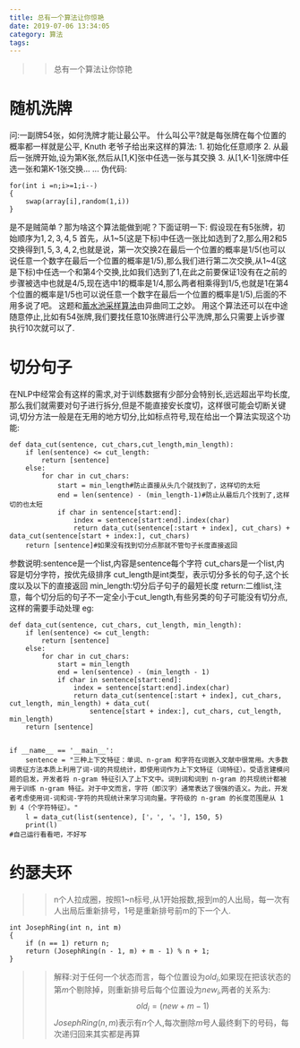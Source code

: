 ```yaml
---
title: 总有一个算法让你惊艳
date: 2019-07-06 13:34:05
category: 算法
tags:
---
```

>>总有一个算法让你惊艳

# 随机洗牌
问:一副牌54张，如何洗牌才能让最公平。
什么叫公平?就是每张牌在每个位置的概率都一样就是公平, Knuth 老爷子给出来这样的算法:
    1. 初始化任意顺序
    2. 从最后一张牌开始,设为第K张,然后从[1,K]张中任选一张与其交换
    3. 从[1,K-1]张牌中任选一张和第K-1张交换... ...
伪代码:
```
for(int i =n;i>=1;i--)
{
    swap(array[i],random(1,i))
}
```
是不是贼简单？那为啥这个算法能做到呢？下面证明一下:
假设现在有5张牌，初始顺序为$1,2,3,4,5$
首先，从1~5(这是下标)中任选一张比如选到了2,那么用2和5交换得到$1,5,3,4,2$,也就是说，第一次交换2在最后一个位置的概率是1/5(也可以说任意一个数字在最后一个位置的概率是1/5),那么我们进行第二次交换,从1~4(这是下标)中任选一个和第4个交换,比如我们选到了1,在此之前要保证1没有在之前的步骤被选中也就是4/5,现在选中1的概率是1/4,那么两者相乘得到1/5,也就是1在第4个位置的概率是1/5也可以说任意一个数字在最后一个位置的概率是1/5),后面的不用多说了吧。
这题和[蓄水池采样算法](https://lingyixia.github.io/2019/04/14/PoolSampling/)由异曲同工之妙。
用这个算法还可以在中途随意停止,比如有54张牌,我们要找任意10张牌进行公平洗牌,那么只需要上诉步骤执行10次就可以了.

#  切分句子
在NLP中经常会有这样的需求,对于训练数据有少部分会特别长,远远超出平均长度,那么我们就需要对句子进行拆分,但是不能直接安长度切，这样很可能会切断关键词,切分方法一般是在无用的地方切分,比如标点符号,现在给出一个算法实现这个功能:
```
def data_cut(sentence, cut_chars,cut_length,min_length):
    if len(sentence) <= cut_length:
        return [sentence]
    else:
        for char in cut_chars:
            start = min_length#防止直接从头几个就找到了，这样切的太短
            end = len(sentence) - (min_length-1)#防止从最后几个找到了,这样切的也太短
            if char in sentence[start:end]:
                index = sentence[start:end].index(char)
                return data_cut(sentence[:start + index], cut_chars) + data_cut(sentence[start + index:], cut_chars)
    return [sentence]#如果没有找到切分点那就不管句子长度直接返回
```
>>
参数说明:sentence是一个list,内容是sentence每个字符
       cut_chars是一个list,内容是切分字符，按优先级排序
       cut_length是int类型，表示切分多长的句子,这个长度以及以下的直接返回
       min_length:切分后子句子的最短长度
return:二维list,注意，每个切分后的句子不一定全小于cut_length,有些另类的句子可能没有切分点,这样的需要手动处理
eg:
```
def data_cut(sentence, cut_chars, cut_length, min_length):
    if len(sentence) <= cut_length:
        return [sentence]
    else:
        for char in cut_chars:
            start = min_length
            end = len(sentence) - (min_length - 1)
            if char in sentence[start:end]:
                index = sentence[start:end].index(char)
                return data_cut(sentence[:start + index], cut_chars, cut_length, min_length) + data_cut(
                    sentence[start + index:], cut_chars, cut_length, min_length)
    return [sentence]


if __name__ == '__main__':
    sentence = "三种上下文特征：单词、n-gram 和字符在词嵌入文献中很常用。大多数词表征方法本质上利用了词-词的共现统计，即使用词作为上下文特征（词特征）。受语言建模问题的启发，开发者将 n-gram 特征引入了上下文中。词到词和词到 n-gram 的共现统计都被用于训练 n-gram 特征。对于中文而言，字符（即汉字）通常表达了很强的语义。为此，开发者考虑使用词-词和词-字符的共现统计来学习词向量。字符级的 n-gram 的长度范围是从 1 到 4（个字符特征）。"
    l = data_cut(list(sentence), ['，', '。'], 150, 5)
    print(l)
#自己运行看看吧，不好写
```
# 约瑟夫环
>>n个人拉成圈，按照1~n标号,从1开始报数,报到m的人出局，每一次有人出局后重新排号，1号是重新排号前m的下一个人.

```
int JosephRing(int n, int m)
{
    if (n == 1) return n;
    return (JosephRing(n - 1, m) + m - 1) % n + 1;
}
```
>>解释:对于任何一个状态而言，每个位置设为$old_i$,如果现在把该状态的第$m$个剔除掉，则重新排号后每个位置设为$new_i$,两者的关系为:
$$
old_i = (new +m-1)%n+1
$$
$JosephRing(n,m)$表示有$n$个人,每次删除$m$号人最终剩下的号码，每次递归回来其实都是再算